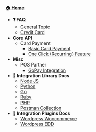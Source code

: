 [**:house: Home**](/)
- **:question: FAQ**
	- [General Topic](faq-general.md)
	- [Credit Card](faq-credit-card.md)
- **Core API**
	- Card Payment
		- [Basic Card Payment](credit-card-fullpayment.md)
		- [One Click (Recurring) Feature](credit-card-oneclick.md)
- **Misc**
	- POS Partner
		- [GoPay Integration](partner-gopay-pos.md)
- **:wrench: Integration Library Docs**
	- [Node JS](/gh/Midtrans/midtrans-nodejs-client/master/README.md)
	- [Python](/gh/Midtrans/midtrans-python-client/master/README.md)
	- [Go](/gh/veritrans/go-midtrans/master/README.md)
	- [Ruby](/gh/veritrans/veritrans-ruby/master/README.md)
	- [PHP](/gh/veritrans/veritrans-php/master/README.md)
	- [Postman Collection](/gh/Midtrans/Midtrans-Payment-API-Postman-Collections/master/readme.md)
- **:electric_plug: Integration Plugins Docs**
	- [Wordpress Woocommerce](/gh/veritrans/SNAP-Woocommerce/master/README.md)
	- [Wordpress EDD](/gh/Midtrans/midtrans-edd/master/README.md)